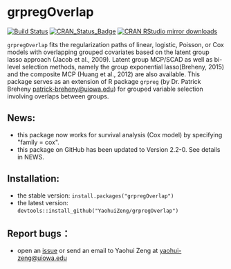 
# grpregOverlap
[![Build Status](https://travis-ci.org/YaohuiZeng/grpregOverlap.svg?branch=master)](https://travis-ci.org/YaohuiZeng/grpregOverlap)
[![CRAN_Status_Badge](http://www.r-pkg.org/badges/version/grpregOverlap)](https://CRAN.R-project.org/package=grpregOverlap)
[![CRAN RStudio mirror downloads](http://cranlogs.r-pkg.org/badges/grand-total/grpregOverlap)](http://www.r-pkg.org/pkg/grpregOverlap)

`grpregOverlap` fits the regularization paths of linear, logistic, Poisson, 
or Cox models with overlapping grouped covariates based on the latent group lasso 
approach (Jacob et al., 2009). Latent group MCP/SCAD as well as bi-level 
selection methods, namely the group exponential lasso(Breheny, 2015) and the 
composite MCP (Huang et al., 2012) are also available. This package serves as 
an extension of R package `grpreg` (by Dr. Patrick Breheny <patrick-breheny@uiowa.edu>) 
for grouped variable selection involving overlaps between groups.

## News:
* this package now works for survival analysis (Cox model) by specifying "family = cox". 
* this package on GitHub has been updated to Version 2.2-0. See details in NEWS.

## Installation:
* the stable version: `install.packages("grpregOverlap")`
* the latest version: `devtools::install_github("YaohuiZeng/grpregOverlap")`

## Report bugs：
* open an [issue](https://github.com/YaohuiZeng/grpregOverlap/issues) or send an email to Yaohui Zeng at <yaohui-zeng@uiowa.edu>
